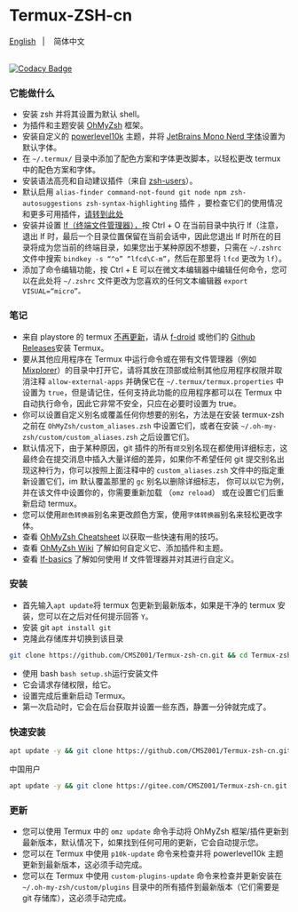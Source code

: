# Termux-ZSH-cn

[English]()
&nbsp;&nbsp;| &nbsp;&nbsp;
简体中文

\
[![Codacy Badge](https://app.codacy.com/project/badge/Grade/598b9e66297c4323a25dada99d377a11)](https://app.codacy.com/gh/CMSZ001/Termux-zsh-cn/dashboard?utm_source=gh&utm_medium=referral&utm_content=&utm_campaign=Badge_grade)
### 它能做什么

*   安装 zsh 并将其设置为默认 shell。
*   为插件和主题安装 [OhMyZsh](https://github.com/ohmyzsh/ohmyzsh) 框架。
*   安装自定义的 [powerlevel10k](https://github.com/romkatv/powerlevel10k) 主题，并将 [JetBrains Mono Nerd 字体](https://github.com/ryanoasis/nerd-fonts/tree/master/patched-fonts/JetBrainsMono)设置为默认字体。
*   在 `~/.termux/` 目录中添加了配色方案和字体更改脚本，以轻松更改 termux 中的配色方案和字体。
*   安装语法高亮和自动建议插件（来自 [zsh-users](https://github.com/zsh-users)）。
*   默认启用 `alias-finder command-not-found git node npm zsh-autosuggestions zsh-syntax-highlighting` 插件 ，要检查它们的使用情况和更多可用插件，[请转到此处](https://github.com/ohmyzsh/ohmyzsh/wiki/Plugins)
*   安装并设置 [lf（终端文件管理器），](https://github.com/gokcehan/lf)按 Ctrl + O 在当前目录中执行 lf（注意，退出 lf 时，最后一个目录位置保留在当前会话中，因此您退出 lf 时所在的目录将成为您当前的终端目录，如果您出于某种原因不想要，只需在 `~/.zshrc` 文件中搜索 `bindkey -s “^o” “lfcd\C-m”`，然后在那里将 `lfcd` 更改为 `lf`）。
*   添加了命令编辑功能，按 Ctrl + E 可以在微文本编辑器中编辑任何命令，您可以在此处将 `~/.zshrc` 文件更改为您喜欢的任何文本编辑器 `export VISUAL=“micro”。`

### 笔记

*   来自 playstore 的 termux [不再更新](https://wiki.termux.com/wiki/Termux_Google_Play)，请从 [f-droid](https://f-droid.org/en/packages/com.termux) 或他们的 [Github Releases](https://github.com/termux/termux-app/releases)安装 Termux。
*   要从其他应用程序在 Termux 中运行命令或在带有文件管理器（例如 [Mixplorer](https://forum.xda-developers.com/t/app-2-2-mixplorer-v6-x-released-fully-featured-file-manager.1523691/)）的目录中打开它，请将其放在顶部或绘制其他应用程序权限并取消注释 `allow-external-apps` 并确保它在 `~/.termux/termux.properties` 中设置为 `true`，但是请记住，任何支持此功能的应用程序都可以在 Termux 中自动执行命令，因此它非常不安全，只应在必要时设置为 true。
*   你可以设置自定义别名或覆盖任何你想要的别名，方法是在安装 termux-zsh 之前在 `OhMyZsh/custom_aliases.zsh` 中设置它们，或者在安装 `~/.oh-my-zsh/custom/custom_aliases.zsh` 之后设置它们。
*   默认情况下，由于某种原因，git 插件的所有`提交`别名现在都使用详细标志，这最终会在提交消息中插入大量详细的差异，如果你不希望任何 git 提交别名出现这种行为，你可以按照上面注释中的 `custom_aliases.zsh` 文件中的指定重新设置它们，im 默认覆盖那里的 `gc` 别名以删除详细标志， 你可以以它为例，并在该文件中设置你的，你需要重新加载 （`omz reload`） 或在设置它们后重新启动 termux。
*   您可以使用`颜色转换器`别名来更改颜色方案，使用`字体转换器`别名来轻松更改字体。
*   查看 [OhMyZsh Cheatsheet](https://github.com/ohmyzsh/ohmyzsh/wiki/Cheatsheet) 以获取一些快速有用的技巧。
*   查看 [OhMyZsh Wiki](https://github.com/ohmyzsh/ohmyzsh/wiki/Home) 了解如何自定义它、添加插件和主题。
*   查看 [lf-basics](https://github.com/gokcehan/lf/wiki/Tutorial#basics) 了解如何使用 lf 文件管理器并对其进行自定义。

### 安装

*   首先输入`apt update`将 termux 包更新到最新版本，如果是干净的 termux 安装，您可以在之后对任何提示回答 `Y`。
*   安装 git `apt install git`
*   克隆此存储库并切换到该目录
```bash
git clone https://github.com/CMSZ001/Termux-zsh-cn.git && cd Termux-zsh-cn
```
*   使用 bash `bash setup.sh`运行安装文件
*   它会请求存储权限，给它。
*   设置完成后重新启动 Termux。
*   第一次启动时，它会在后台获取并设置一些东西，静置一分钟就完成了。

### 快速安装
```bash
apt update -y && git clone https://github.com/CMSZ001/Termux-zsh-cn.git && cd Termux-zsh-cn && bash setup.sh
```
中国用户
```bash
apt update -y && git clone https://gitee.com/CMSZ001/Termux-zsh-cn.git && cd Termux-zsh-cn && bash setup.sh
```

### 更新

*   您可以使用 Termux 中的 `omz update` 命令手动将 OhMyZsh 框架/插件更新到最新版本，默认情况下，如果找到任何可用的更新，它会自动提示您。
*   您可以在 Termux 中使用 `p10k-update` 命令来检查并将 powerlevel10k 主题更新到最新版本，这必须手动完成。
*   您可以在 Termux 中使用 `custom-plugins-update` 命令来检查并更新安装在 `~/.oh-my-zsh/custom/plugins` 目录中的所有插件到最新版本（它们需要是 git 存储库），这必须手动完成。
